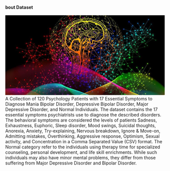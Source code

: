 __bout Dataset__
<br/>
<br/>
![ALT text](./imgs/dataset-cover.jpg)
A Collection of 120 Psychology Patients with 17 Essential Symptoms to Diagnose Mania Bipolar Disorder, Depressive Bipolar Disorder, Major Depressive Disorder, and Normal Individuals. The dataset contains the 17 essential symptoms psychiatrists use to diagnose the described disorders. The behavioral symptoms are considered the levels of patients Sadness, Exhaustness, Euphoric, Sleep disorder, Mood swings, Suicidal thoughts, Anorexia, Anxiety, Try-explaining, Nervous breakdown, Ignore & Move-on, Admitting mistakes, Overthinking, Aggressive response, Optimism, Sexual activity, and Concentration in a Comma Separated Value (CSV) format. The Normal category refer to the individuals using therapy time for specialized counseling, personal development, and life skill enrichments. While such individuals may also have minor mental problems, they differ from those suffering from Major Depressive Disorder and Bipolar Disorder.